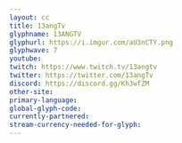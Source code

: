 ```yaml
---
layout: cc
title: 13angTv
glyphname: 13ANGTV
glyphurl: https://i.imgur.com/aU3nCTY.png
glyphwave: 7
youtube: 
twitch: https://www.twitch.tv/13angtv
twitter: https://twitter.com/13angTv
discord: https://discord.gg/Kh3wfZM
other-site: 
primary-language: 
global-glyph-code: 
currently-partnered: 
stream-currency-needed-for-glyph: 
---
```


